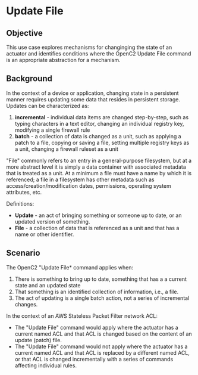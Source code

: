 # Update File

## Objective
This use case explores mechanisms for changinging the state of an actuator and identifies conditions
where the OpenC2 Update File command is an appropriate abstraction for a mechanism.

## Background
In the context of a device or application, changing state in a persistent manner requires updating
some data that resides in persistent storage.  Updates can be characterized as:
1. **incremental** - individual data items are changed step-by-step, such as typing characters in a text editor,
changing an individual registry key, modifying a single firewall rule
2. **batch** - a collection of data is changed as a unit, such as applying a patch to a file, copying or saving
a file, setting multiple registry keys as a unit, changing a firewall ruleset as a unit

"File" commonly refers to an entry in a general-purpose filesystem, but at a more abstract level it is simply a
data container with associated metadata that is treated as a unit. At a minimum a file must have a name by which
it is referenced; a file in a filesystem has other metadata such as access/creation/modification dates, permissions,
operating system attributes, etc.  

Definitions:
* **Update** - an act of bringing something or someone up to date, or an updated version of something.
* **File** - a collection of data that is referenced as a unit and that has a name or other identifier.

## Scenario
The OpenC2 "Update File* command applies when:
1. There is something to bring up to date, something that has a a current state and an updated state
2. That something is an identified collection of information, i.e., a file.
3. The act of updating is a single batch action, not a series of incremental changes.

In the context of an AWS Stateless Packet Filter network ACL:
* The "Update File" command would apply where the actuator has a current named ACL and that ACL is
changed based on the content of an update (patch) file.
* The "Update File" command would not apply where the actuator has a current named ACL and that ACL is replaced
by a different named ACL, or that ACL is changed incrementally with a series of commands affecting individual rules.
